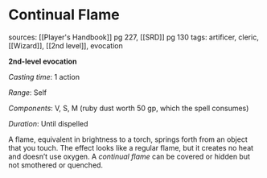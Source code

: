 # Continual Flame
sources: [[Player's Handbook]] pg 227, [[SRD]] pg 130
tags: artificer, cleric, [[Wizard]], [[2nd level]], evocation

**2nd-level evocation**

*Casting time*: 1 action

*Range*: Self

*Components*: V, S, M (ruby dust worth 50 gp, which the spell consumes)

*Duration*: Until dispelled

A flame, equivalent in brightness to a torch, springs forth from an object that you touch. The effect looks like a regular flame, but it creates no heat and doesn’t use oxygen. A *continual flame* can be covered or hidden but not smothered or quenched.
